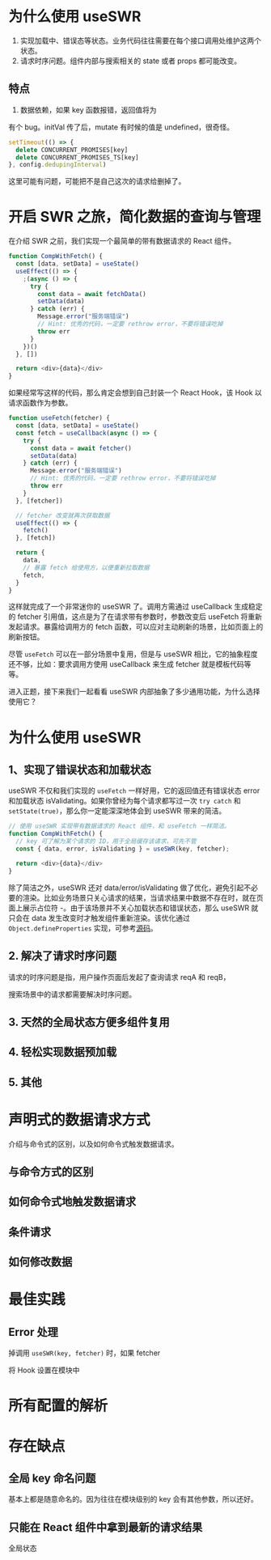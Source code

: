 # 为什么使用 useSWR

1. 实现加载中、错误态等状态。业务代码往往需要在每个接口调用处维护这两个状态。
2. 请求时序问题。组件内部与搜索相关的 state 或者 props 都可能改变。

## 特点

1. 数据依赖，如果 key 函数报错，返回值将为

有个 bug。initVal 传了后，mutate 有时候的值是 undefined，很奇怪。

```js
setTimeout(() => {
  delete CONCURRENT_PROMISES[key]
  delete CONCURRENT_PROMISES_TS[key]
}, config.dedupingInterval)
```

这里可能有问题，可能把不是自己这次的请求给删掉了。

# 开启 SWR 之旅，简化数据的查询与管理

在介绍 SWR 之前，我们实现一个最简单的带有数据请求的 React 组件。

```js
function CompWithFetch() {
  const [data, setData] = useState()
  useEffect(() => {
    ;(async () => {
      try {
        const data = await fetchData()
        setData(data)
      } catch (err) {
        Message.error("服务端错误")
        // Hint: 优秀的代码，一定要 rethrow error，不要将错误吃掉
        throw err
      }
    })()
  }, [])

  return <div>{data}</div>
}
```

如果经常写这样的代码，那么肯定会想到自己封装一个 React Hook，该 Hook 以请求函数作为参数。

```js
function useFetch(fetcher) {
  const [data, setData] = useState()
  const fetch = useCallback(async () => {
    try {
      const data = await fetcher()
      setData(data)
    } catch (err) {
      Message.error("服务端错误")
      // Hint: 优秀的代码，一定要 rethrow error，不要将错误吃掉
      throw err
    }
  }, [fetcher])

  // fetcher 改变就再次获取数据
  useEffect(() => {
    fetch()
  }, [fetch])

  return {
    data,
    // 暴露 fetch 给使用方，以便重新拉取数据
    fetch,
  }
}
```

这样就完成了一个非常迷你的 useSWR 了。调用方需通过 useCallback 生成稳定的 fetcher 引用值，这点是为了在请求带有参数时，参数改变后 useFetch 将重新发起请求。暴露给调用方的 fetch 函数，可以应对主动刷新的场景，比如页面上的刷新按钮。

尽管 `useFetch` 可以在一部分场景中复用，但是与 useSWR 相比，它的抽象程度还不够，比如：要求调用方使用 useCallback 来生成 fetcher 就是模板代码等等。

进入正题，接下来我们一起看看 useSWR 内部抽象了多少通用功能，为什么选择使用它？

# 为什么使用 useSWR

## 1、实现了错误状态和加载状态

useSWR 不仅和我们实现的 `useFetch` 一样好用，它的返回值还有错误状态 error 和加载状态 isValidating。如果你曾经为每个请求都写过一次 `try catch` 和`setState(true)`，那么你一定能深深地体会到 useSWR 带来的简洁。

```js
// 使用 useSWR 实现带有数据请求的 React 组件，和 useFetch 一样简洁。
function CompWithFetch() {
  // key 可了解为某个请求的 ID，用于全局缓存该请求，可先不管
  const { data, error, isValidating } = useSWR(key, fetcher);

  return <div>{data}</div>
}
```

除了简洁之外，useSWR 还对 data/error/isValidating 做了优化，避免引起不必要的渲染。比如业务场景只关心请求的结果，当请求结果中数据不存在时，就在页面上展示占位符 -。由于该场景并不关心加载状态和错误状态，那么 useSWR 就只会在 data 发生改变时才触发组件重新渲染。该优化通过 `Object.defineProperties` 实现，可参考[源码](https://github.com/vercel/swr/blob/master/src/use-swr.ts#L753)。

## 2. 解决了请求时序问题

请求的时序问题是指，用户操作页面后发起了查询请求 reqA 和 reqB，

搜索场景中的请求都需要解决时序问题。

## 3. 天然的全局状态方便多组件复用

## 4. 轻松实现数据预加载

## 5. 其他

# 声明式的数据请求方式

介绍与命令式的区别，以及如何命令式触发数据请求。

## 与命令方式的区别

## 如何命令式地触发数据请求

## 条件请求

## 如何修改数据

# 最佳实践

## Error 处理

掉调用 `useSWR(key, fetcher)` 时，如果 fetcher

将 Hook 设置在模块中

# 所有配置的解析

# 存在缺点

## 全局 key 命名问题

基本上都是随意命名的。因为往往在模块级别的 key 会有其他参数，所以还好。

## 只能在 React 组件中拿到最新的请求结果

全局状态
